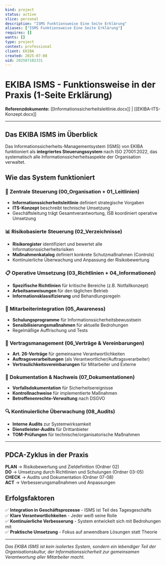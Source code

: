 ```yaml
---
kind: project
status: active
slice: personal
description: "ISMS Funktionsweise Eine Seite Erklärung"
aliases: ["ISMS Funktionsweise Eine Seite Erklärung"]
requires: []
wants: []
type: project
context: professional
client: EKIBA
created: 2025-07-08
uid: 202507102331
---
```


# EKIBA ISMS - Funktionsweise in der Praxis (1-Seite Erklärung)

**Referenzdokumente:** [[Informationssicherheitsleitlinie.docx]] | [[EKIBA-ITS-Konzept.docx]]

---

## Das EKIBA ISMS im Überblick

Das Informationssicherheits-Managementsystem (ISMS) von EKIBA funktioniert als **integriertes Steuerungssystem** nach ISO 27001:2022, das systematisch alle Informationssicherheitsaspekte der Organisation verwaltet.

## Wie das System funktioniert

### 🎯 **Zentrale Steuerung (00_Organisation + 01_Leitlinien)**
- **Informationssicherheitsleitlinie** definiert strategische Vorgaben
- **ITS-Konzept** beschreibt technische Umsetzung  
- Geschäftsleitung trägt Gesamtverantwortung, ISB koordiniert operative Umsetzung

### 📊 **Risikobasierte Steuerung (02_Verzeichnisse)**
- **Risikoregister** identifiziert und bewertet alle Informationssicherheitsrisiken
- **Maßnahmenkatalog** definiert konkrete Schutzmaßnahmen (Controls)
- Kontinuierliche Überwachung und Anpassung der Risikobewertung

### 📋 **Operative Umsetzung (03_Richtlinien + 04_Informationen)**
- **Spezifische Richtlinien** für kritische Bereiche (z.B. Notfallkonzept)
- **Arbeitsanweisungen** für den täglichen Betrieb
- **Informationsklassifizierung** und Behandlungsregeln

### 👥 **Mitarbeiterintegration (05_Awareness)**
- **Schulungsprogramme** für Informationssicherheitsbewusstsein
- **Sensibilisierungsmaßnahmen** für aktuelle Bedrohungen
- Regelmäßige Auffrischung und Tests

### 📄 **Vertragsmanagement (06_Verträge & Vereinbarungen)**
- **Art. 26-Verträge** für gemeinsame Verantwortlichkeiten
- **Auftragsverarbeitungen** (als Verantwortlicher/Auftragsverarbeiter)
- **Vertraulichkeitsvereinbarungen** für Mitarbeiter und Externe

### 📝 **Dokumentation & Nachweis (07_Dokumentationen)**
- **Vorfallsdokumentation** für Sicherheitsereignisse
- **Kontrollnachweise** für implementierte Maßnahmen
- **Betroffenenrechte-Verwaltung** nach DSGVO

### 🔍 **Kontinuierliche Überwachung (08_Audits)**
- **Interne Audits** zur Systemwirksamkeit
- **Dienstleister-Audits** für Drittanbieter
- **TOM-Prüfungen** für technische/organisatorische Maßnahmen

---

## PDCA-Zyklus in der Praxis

**PLAN** → Risikobewertung und Zieldefinition (Ordner 02)  
**DO** → Umsetzung durch Richtlinien und Schulungen (Ordner 03-05)  
**CHECK** → Audits und Dokumentation (Ordner 07-08)  
**ACT** → Verbesserungsmaßnahmen und Anpassungen

## Erfolgsfaktoren

✅ **Integration in Geschäftsprozesse** - ISMS ist Teil des Tagesgeschäfts  
✅ **Klare Verantwortlichkeiten** - Jeder weiß seine Rolle  
✅ **Kontinuierliche Verbesserung** - System entwickelt sich mit Bedrohungen mit  
✅ **Praktische Umsetzung** - Fokus auf anwendbare Lösungen statt Theorie

---

*Das EKIBA ISMS ist kein isoliertes System, sondern ein lebendiger Teil der Organisationskultur, der Informationssicherheit zur gemeinsamen Verantwortung aller Mitarbeiter macht.*
